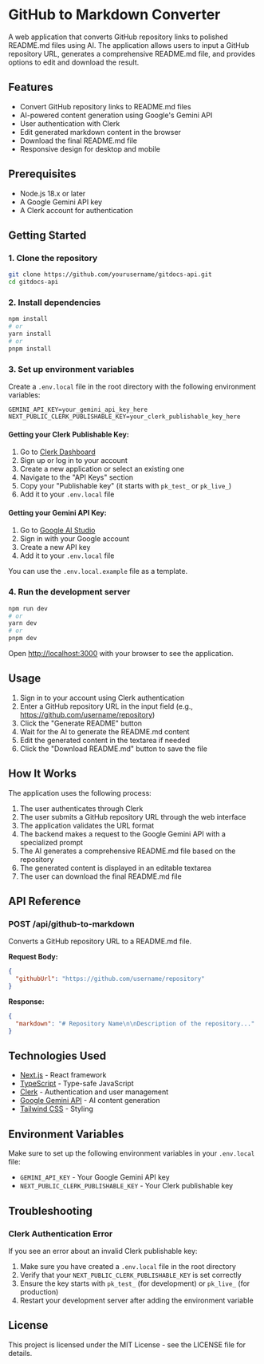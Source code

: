 # GitHub to Markdown Converter

A web application that converts GitHub repository links to polished README.md files using AI. The application allows users to input a GitHub repository URL, generates a comprehensive README.md file, and provides options to edit and download the result.

## Features

- Convert GitHub repository links to README.md files
- AI-powered content generation using Google's Gemini API
- User authentication with Clerk
- Edit generated markdown content in the browser
- Download the final README.md file
- Responsive design for desktop and mobile

## Prerequisites

- Node.js 18.x or later
- A Google Gemini API key
- A Clerk account for authentication

## Getting Started

### 1. Clone the repository

```bash
git clone https://github.com/yourusername/gitdocs-api.git
cd gitdocs-api
```

### 2. Install dependencies

```bash
npm install
# or
yarn install
# or
pnpm install
```

### 3. Set up environment variables

Create a `.env.local` file in the root directory with the following environment variables:

```
GEMINI_API_KEY=your_gemini_api_key_here
NEXT_PUBLIC_CLERK_PUBLISHABLE_KEY=your_clerk_publishable_key_here
```

#### Getting your Clerk Publishable Key:

1. Go to [Clerk Dashboard](https://dashboard.clerk.com)
2. Sign up or log in to your account
3. Create a new application or select an existing one
4. Navigate to the "API Keys" section
5. Copy your "Publishable key" (it starts with `pk_test_` or `pk_live_`)
6. Add it to your `.env.local` file

#### Getting your Gemini API Key:

1. Go to [Google AI Studio](https://ai.google.dev/gemini-api)
2. Sign in with your Google account
3. Create a new API key
4. Add it to your `.env.local` file

You can use the `.env.local.example` file as a template.

### 4. Run the development server

```bash
npm run dev
# or
yarn dev
# or
pnpm dev
```

Open [http://localhost:3000](http://localhost:3000) with your browser to see the application.

## Usage

1. Sign in to your account using Clerk authentication
2. Enter a GitHub repository URL in the input field (e.g., https://github.com/username/repository)
3. Click the "Generate README" button
4. Wait for the AI to generate the README.md content
5. Edit the generated content in the textarea if needed
6. Click the "Download README.md" button to save the file

## How It Works

The application uses the following process:

1. The user authenticates through Clerk
2. The user submits a GitHub repository URL through the web interface
3. The application validates the URL format
4. The backend makes a request to the Google Gemini API with a specialized prompt
5. The AI generates a comprehensive README.md file based on the repository
6. The generated content is displayed in an editable textarea
7. The user can download the final README.md file

## API Reference

### POST /api/github-to-markdown

Converts a GitHub repository URL to a README.md file.

**Request Body:**

```json
{
  "githubUrl": "https://github.com/username/repository"
}
```

**Response:**

```json
{
  "markdown": "# Repository Name\n\nDescription of the repository..."
}
```

## Technologies Used

- [Next.js](https://nextjs.org/) - React framework
- [TypeScript](https://www.typescriptlang.org/) - Type-safe JavaScript
- [Clerk](https://clerk.com/) - Authentication and user management
- [Google Gemini API](https://ai.google.dev/gemini-api) - AI content generation
- [Tailwind CSS](https://tailwindcss.com/) - Styling

## Environment Variables

Make sure to set up the following environment variables in your `.env.local` file:

- `GEMINI_API_KEY` - Your Google Gemini API key
- `NEXT_PUBLIC_CLERK_PUBLISHABLE_KEY` - Your Clerk publishable key

## Troubleshooting

### Clerk Authentication Error

If you see an error about an invalid Clerk publishable key:

1. Make sure you have created a `.env.local` file in the root directory
2. Verify that your `NEXT_PUBLIC_CLERK_PUBLISHABLE_KEY` is set correctly
3. Ensure the key starts with `pk_test_` (for development) or `pk_live_` (for production)
4. Restart your development server after adding the environment variable

## License

This project is licensed under the MIT License - see the LICENSE file for details.